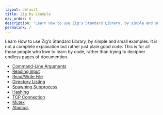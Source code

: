 ```yaml
---
layout: default
title: Zig by Example
nav_order: 0
description: "Learn How to use Zig's Standard Library, by simple and small examples."
permalink: /
---
```


Learn How to use Zig's Standard Library, by simple and small examples.
It is not a complete explanation but rather just plain good code.
This is for all those people who love to learn by code, rather than trying to decipher endless pages of documention.

- [Command-Line Arguments](https://zigbyexample.github.io/command_line_arguments)
- [Reading input](https://zigbyexample.github.io/read_input)
- [Read/Write File](https://zigbyexample.github.io/read_write_file)
- [Directory Listing](https://zigbyexample.github.io/directory_listing)
- [Spawning Subprocess](https://zigbyexample.github.io/spawn_subprocess)
- [Hashing](https://zigbyexample.github.io/hashing)
- [TCP Connection](https://zigbyexample.github.io/tcp_connection)
- [Mutex](https://zigbyexample.github.io/mutex)
- [Atomics](https://zigbyexample.github.io/atomics)
